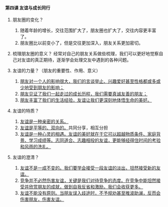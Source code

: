 #### 第四课 友谊与成长同行

1. 朋友圈的变化？
    1. 随着年龄的增长，交往范围扩大了，朋友圈也扩大了，交往内容更丰富了。
    2. 朋友圈比以前变小了，但是交往更加深入，朋友关系更加密切。

2. 梳理朋友圈的意义？ 经常对自己的朋友关系做些梳理，我们可以更好地觉察自己对友谊的真正期待，逐渐学会处理交友中遇到的各种问题。

3. 友谊的力量？（朋友的重要性、作用、意义）
    1. <u>朋友对一个人的影响很大，我们的言谈举止、兴趣爱好甚至性格都或多或少地受到朋友的影响；</u>
    2. <u>朋友见证了我们一起走过的成长历程，我们需要真诚友善的朋友；</u>
    3. <u>朋友丰富了我们的生活经验，友谊让我们更深刻地体悟生命的美好。</u>

4. 友谊的特质？
    1. <u>友谊是一种亲密的关系。</u>
    2. <u>友谊是平等的、双向的。</u>共同分享，相互分担
    3. <u>友谊是一种心灵的相遇。友谊的美好就在于它可以超越物质条件、家庭背景、学习成绩等。志同道合、志趣相投的友谊，更能够经得住时间的考验和风雨的洗礼。</u>

5. 友谊的澄清？
    1. <u>友谊不是一成不变的。我们要学会接受一段友谊的淡出，坦然接受新的友谊。</u>
    2. <u>竞争并不必然伤害友谊，关键是我们对待竞争的态度。在竞争中能坦然接受并欣赏朋友的成就，做到自我反省和激励，我们会收获更多。</u>
    3. <u>友谊不能没有原则。当朋友误入歧途时，不予规劝甚至推波助澜，反而会伤害朋友，伤害友谊。</u>